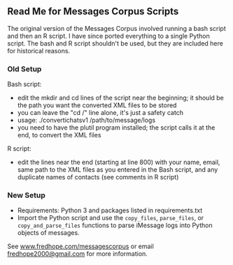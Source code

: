 ## Read Me for Messages Corpus Scripts

The original version of the Messages Corpus involved running a bash script and then an R script. I have since ported everything to a single Python script. The bash and R script shouldn't be used, but they are included here for historical reasons.

### Old Setup

Bash script:

- edit the mkdir and cd lines of the script near the beginning; it should be the path you want the converted XML files to be stored
- you can leave the "cd /" line alone, it's just a safety catch
- usage: ./convertichatsv1 /path/to/message/logs
- you need to have the plutil program installed; the script calls it at the end, to convert the XML files

R script:

- edit the lines near the end (starting at line 800) with your name, email, same path to the XML files as you entered in the Bash script, and any duplicate names of contacts (see comments in R script)

### New Setup

- Requirements: Python 3 and packages listed in requirements.txt
- Import the Python script and use the `copy_files`, `parse_files`, or `copy_and_parse_files` functions to parse iMessage logs into Python objects of messages.

See www.fredhope.com/messagescorpus or email fredhope2000@gmail.com for more information.
